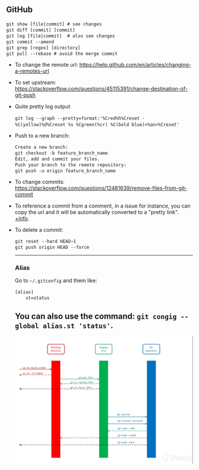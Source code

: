 ## GitHub

~~~
git show [file|commit] # see changes
git diff [commit] [commit]
git log [file|commit]  # also see changes
git commit --amend
git grep [regex] [directory]
git pull --rebase # avoid the merge commit
~~~

- To change the remote url: https://help.github.com/en/articles/changing-a-remotes-url
- To set upstream: https://stackoverflow.com/questions/45115391/change-destination-of-git-push
- Quite pretty log output
  
  `git log --graph --pretty=format:'%Cred%h%Creset -%C(yellow)%d%Creset %s %Cgreen(%cr) %C(bold blue)<%an>%Creset'`

- Push to a new branch:

  ~~~
  Create a new branch:
  git checkout -b feature_branch_name
  Edit, add and commit your files.
  Push your branch to the remote repository:
  git push -u origin feature_branch_name
  ~~~

- To change commits: https://stackoverflow.com/questions/12481639/remove-files-from-git-commit
- To reference a commit from a comment, in a issue for instance, you can copy the url and it will be automatically converted to a "pretty link". [+info](https://help.github.com/en/articles/autolinked-references-and-urls#commit-shas).
- To delete a commit:

  ~~~
  git reset --hard HEAD~1
  git push origin HEAD --force
  ~~~  
  ---
  ### Alias
  
  Go to `~/.gitconfig` and them like:
  ~~~
  [alias]
      st=status
  ~~~
  You can also use the command: `git congig --global alias.st 'status'`.
  ---
  ![](1.jpg)
